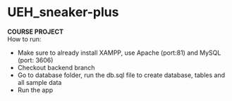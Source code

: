 # UEH_sneaker-plus
<b>COURSE PROJECT</b> </br>
How to run:
- Make sure to already install XAMPP, use Apache (port:81) and MySQL (port: 3606)
- Checkout backend branch
- Go to database folder, run the db.sql file to create database, tables and all sample data 
- Run the app

